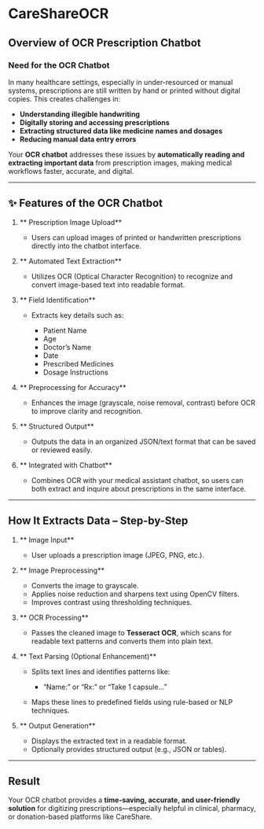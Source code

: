 # CareShareOCR

##  **Overview of OCR Prescription Chatbot**

###  **Need for the OCR Chatbot**

In many healthcare settings, especially in under-resourced or manual systems, prescriptions are still written by hand or printed without digital copies. This creates challenges in:

* **Understanding illegible handwriting**
* **Digitally storing and accessing prescriptions**
* **Extracting structured data like medicine names and dosages**
* **Reducing manual data entry errors**

Your **OCR chatbot** addresses these issues by **automatically reading and extracting important data** from prescription images, making medical workflows faster, accurate, and digital.

---

## ✨ **Features of the OCR Chatbot**

1. ** Prescription Image Upload**

   * Users can upload images of printed or handwritten prescriptions directly into the chatbot interface.

2. ** Automated Text Extraction**

   * Utilizes OCR (Optical Character Recognition) to recognize and convert image-based text into readable format.

3. ** Field Identification**

   * Extracts key details such as:

     * Patient Name
     * Age
     * Doctor’s Name
     * Date
     * Prescribed Medicines
     * Dosage Instructions

4. ** Preprocessing for Accuracy**

   * Enhances the image (grayscale, noise removal, contrast) before OCR to improve clarity and recognition.

5. ** Structured Output**

   * Outputs the data in an organized JSON/text format that can be saved or reviewed easily.

6. ** Integrated with Chatbot**

   * Combines OCR with your medical assistant chatbot, so users can both extract and inquire about prescriptions in the same interface.

---

##  **How It Extracts Data – Step-by-Step**

1. ** Image Input**

   * User uploads a prescription image (JPEG, PNG, etc.).

2. ** Image Preprocessing**

   * Converts the image to grayscale.
   * Applies noise reduction and sharpens text using OpenCV filters.
   * Improves contrast using thresholding techniques.

3. ** OCR Processing**

   * Passes the cleaned image to **Tesseract OCR**, which scans for readable text patterns and converts them into plain text.

4. ** Text Parsing (Optional Enhancement)**

   * Splits text lines and identifies patterns like:

     * “Name:” or “Rx:” or “Take 1 capsule…”
   * Maps these lines to predefined fields using rule-based or NLP techniques.

5. ** Output Generation**

   * Displays the extracted text in a readable format.
   * Optionally provides structured output (e.g., JSON or tables).

---

##  **Result**

Your OCR chatbot provides a **time-saving, accurate, and user-friendly solution** for digitizing prescriptions—especially helpful in clinical, pharmacy, or donation-based platforms like CareShare.

